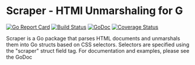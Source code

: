 # Scraper - HTMl Unmarshaling for G

[![Go Report Card](https://goreportcard.com/badge/github.com/mh-orange/scraper)](https://goreportcard.com/report/github.com/mh-orange/scraper) [![Build Status](https://travis-ci.org/mh-orange/scraper.svg?branch=master)](https://travis-ci.org/mh-orange/scraper) [![GoDoc](https://godoc.org/github.com/mh-orage/scraper?status.png)](https://godoc.org/github.com/mh-orange/scraper) [![Coverage Status](https://coveralls.io/repos/github/mh-orange/scraper/badge.svg?branch=master)](https://coveralls.io/github/mh-orange/scraper?branch=master)

Scraper is a Go package that parses HTML documents and unmarshals them into
Go structs based on CSS selectors.  Selectors are specified using the "scraper"
struct field tag.  For documentation and examples, please see the GoDoc

